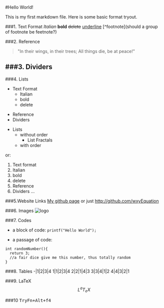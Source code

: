 #Hello World!

This is my first markdown file. Here is some basic format tryout.

###1. Text Format
*Italian*
**bold**
~~delete~~
<u>underline</u>
[^footnote](should a group of footnote be feetnote?)

###2. Reference
> "In their wings, in their trees;
>  All things die, be at peace!"

###3. Dividers
---

###4. Lists

+ Text Format
  - Italian
  - bold
  - delete
* Reference
* Dividers
+ Lists
  - without order
    - List Fractals
  - with order

or:

1. Text format
  1. Italian
  2. bold
  3. delete
2. Reference
3. Dividers
...

###5.Website Links
[My github page](http://github.com/wxyEquation)
or just
<http://github.com/wxyEquation>

###6. Images
![logo](https:://avatars3.githubusercontent.com/u/69901958?s=400&v=4)

###7. Codes
* a block of code:
`printf("Hello World");`

* a passage of code:
```
int randomNumber(){
  return 3;
  //a fair dice give me this number, thus totally random
}
```

###8. Tables
-|1|2|3|4
1|1|2|3|4
2|2|1|4|3
3|3|4|1|2
4|4|3|2|1

###9. LaTeX
$$
L^aT_eX
$$

###10 <kbd>
Try<kbd>Fn</kbd>+<kbd>Alt</kbd>+<kbd>f4</kbd>
